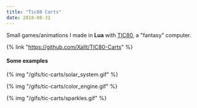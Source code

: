 ```yaml
---
title: "Tic80 Carts"
date: 2018-08-31
---
```


Small games/animations I made in **Lua** with [TIC80](https://tic.computer/), a "fantasy" computer.

{% link "https://github.com/Xallt/TIC80-Carts" %}
<!--more-->

#### Some examples
{% img "/gifs/tic-carts/solar_system.gif" %}

{% img "/gifs/tic-carts/color_engine.gif" %}

{% img "/gifs/tic-carts/sparkles.gif" %}
